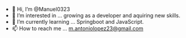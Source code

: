 - 👋 Hi, I’m @Manuel0323
- 👀 I’m interested in ... growing as a developer and aquiring new skills.
- 🌱 I’m currently learning ... Springboot and JavaScript.
- 📫 How to reach me ... m.antoniolopez23@gmail.com
 
